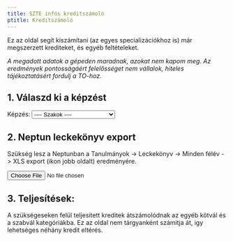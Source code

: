 ```yaml
---
title: SZTE infós kreditszámoló
ptitle: Kreditszámoló
---
```


Ez az oldal segít kiszámítani (az egyes specializációkhoz is) már megszerzett krediteket, és egyéb feltételeket.

*A megadott adatok a gépeden maradnak, azokat nem kapom meg.
Az eredmények pontosságáért felelősséget nem vállalok, hiteles tájékoztatásért fordulj a TO-hoz.*

## 1. Válaszd ki a képzést

<label>
Képzés:
<select style="color: black" id="szak">
    <option selected value="nope">---- Szakok ----</option>
    <option value="gai" disabled>gazdaságinformatikus</option>
    <option value="pti">programtervező informatikus</option>
    <option value="mei" disabled>mérnökinformatikus</option>
</select>
</label>
<span id="szakError" style="color: red"></span>

## 2. Neptun leckekönyv export
Szükség lesz a Neptunban a Tanulmányok -> Leckekönyv -> Minden félév -> XLS export (ikon jobb oldalt) eredményére.

<input type="file" id="leckekonyv" accept=".xlsx, application/vnd.openxmlformats-officedocument.spreadsheetml.sheet" />

## 3. Teljesítések:
<span id="specs"></span>

A szükségeseken felül teljesitett kreditek átszámolódnak az egyéb kötvál és a szabvál kategóriákba. Ez az oldal nem tárgyanként számitja át, igy lehetséges néhány kredit eltérés.

<script src="xlsx.full.min.js"></script>
<script src="papaparse.min.js"></script>
<script src="specdata.js"></script>
<script src="spec.js"></script>
